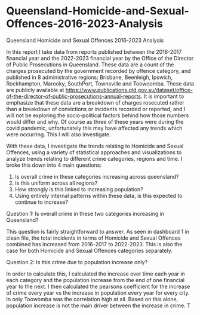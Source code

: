 # Queensland-Homicide-and-Sexual-Offences-2016-2023-Analysis
Queensland Homicide and Sexual Offences 2016-2023 Analysis




In this report I take data from reports published between the 2016-2017 financial year and the 2022-2023 financial year by the Office of the Director of Public Prosecutions in Queensland. These data are a count of the charges prosecuted by the government recorded by offence category, and published in 8 administrative regions; Brisbane, Beenleigh, Ipswich, Rockhampton, Marooky, SouthPort, Townsville and Toowoomba. These data are publicly available at https://www.publications.qld.gov.au/dataset/office-of-the-director-of-public-prosecutions-annual-reports. It is important to emphasize that these data are a breakdown of charges rosecuted rather than a breakdown of convictions or incidents recorded or reported, and I will not be exploring the socio-political factors behind how those numbers would differ and why. Of course as three of these years were during the covid pandemic, unfortunately this may have affected any trends which were occurring. This I will also investigate.

With these data, I investigate the trends relating to Homicide and Sexual Offences, using a variety of statistical approaches and visualizations to analyze trends relating to different crime categories, regions and time. I broke this down into 4 main questions: 

1. Is overall crime in these categories increasing across queensland?
2. Is this uniform across all regions?
3. How strongly is this linked to increasing population?
4. Using entirely internal patterns within these data, is this expected to continue to increase?




Question 1: Is overall crime in these two categories increasing in Queensland?

This question is fairly straightforward to answer. As seen in dashboard 1 in clean file, the total incidents in terms of Homicide and Sexual Offences combined has increased from 2016-2017 to 2022-2023. This is also the case for both Homicide and Sexual Offences categories separately. 



Question 2: Is this crime due to population increase only?


In order to calculate this, I calculated the increase over time each year in each category and the population increase from the end of one financial year to the next. I then calculated the pearsons coefficient for the increase of crime every year vs the increase in population every year for every city. In only Toowomba was the correlation high at all. Based on this alone, population increase is not the main driver between the increase in crime. T




